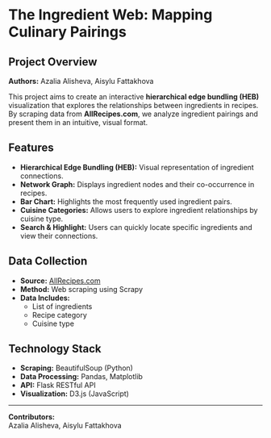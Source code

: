# The Ingredient Web: Mapping Culinary Pairings

## Project Overview
**Authors:** Azalia Alisheva, Aisylu Fattakhova  

This project aims to create an interactive **hierarchical edge bundling (HEB)** visualization that explores the relationships between ingredients in recipes. By scraping data from **AllRecipes.com**, we analyze ingredient pairings and present them in an intuitive, visual format.

## Features
- **Hierarchical Edge Bundling (HEB):** Visual representation of ingredient connections.
- **Network Graph:** Displays ingredient nodes and their co-occurrence in recipes.
- **Bar Chart:** Highlights the most frequently used ingredient pairs.
- **Cuisine Categories:** Allows users to explore ingredient relationships by cuisine type.
- **Search & Highlight:** Users can quickly locate specific ingredients and view their connections.

## Data Collection
- **Source:** [AllRecipes.com](https://www.allrecipes.com)
- **Method:** Web scraping using Scrapy  
- **Data Includes:**  
  - List of ingredients  
  - Recipe category  
  - Cuisine type  

## Technology Stack
- **Scraping:** BeautifulSoup (Python)  
- **Data Processing:** Pandas, Matplotlib
- **API:** Flask RESTful API  
- **Visualization:** D3.js (JavaScript)  

---

**Contributors:**  
Azalia Alisheva, Aisylu Fattakhova  
